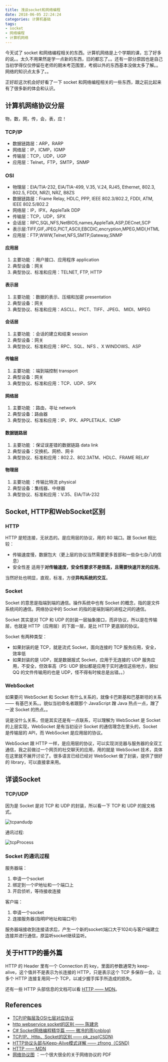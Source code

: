 ```yaml
---
title: 浅谈socket和网络编程
date: 2018-06-05 22:24:24
categories: 计算机基础
tags:
- socket
- 网络编程
- 计算机网络
---
```


今天试了 socket 和网络编程相关的东西。计算机网络是上个学期的课，忘了好多的说。。太久不用果然是学一点新的东西，旧的都忘了。。还有一部分原因也是自己当初学得仅仅停留在老师的期末考范围里，考纲以外的东西基本没做太多了解。。网络的知识点太多了。。

正好趁这次机会好好看了一下 socket 和网络编程相关的一些东西，跟之前比起来有了很多新的体会和认识。


## 计算机网络协议分层
物，数，网，传，会，表，应！

### TCP/IP
- 数据链路层：ARP，RARP
- 网络层：IP，ICMP，IGMP
- 传输层：TCP，UDP，UGP
- 应用层：Telnet，FTP，SMTP，SNMP

### OSI
- 物理层：EIA/TIA-232, EIA/TIA-499, V.35, V.24, RJ45, Ethernet, 802.3, 802.5, FDDI, NRZI, NRZ, B8ZS 
- 数据链路层：Frame Relay, HDLC, PPP, IEEE 802.3/802.2, FDDI, ATM,  IEEE 802.5/802.2 
- 网络层：IP，IPX，AppleTalk DDP 
- 传输层：TCP，UDP，SPX 
- 会话层：RPC,SQL,NFS,NetBIOS,names,AppleTalk,ASP,DECnet,SCP 
- 表示层:TIFF,GIF,JPEG,PICT,ASCII,EBCDIC,encryption,MPEG,MIDI,HTML 
- 应用层：FTP,WWW,Telnet,NFS,SMTP,Gateway,SNMP 

#### 应用层 
1. 主要功能 ：用户接口、应用程序 
application 
2. 典型设备：网关 
3. 典型协议、标准和应用：TELNET, FTP, HTTP 

#### 表示层 
1. 主要功能 ：数据的表示、压缩和加密 
presentation
2. 典型设备：网关 
3. 典型协议、标准和应用：ASCLL、PICT、TIFF、JPEG、 MIDI、MPEG 

#### 会话层 
1. 主要功能 ：会话的建立和结束 
session
2. 典型设备：网关 
3. 典型协议、标准和应用：RPC、SQL、NFS 、X WINDOWS、ASP 

#### 传输层 
1. 主要功能 ：端到端控制 
transport 
2. 典型设备：网关 
3. 典型协议、标准和应用：TCP、UDP、SPX 

#### 网络层 
1. 主要功能 ：路由，寻址 
network
2. 典型设备：路由器 
3. 典型协议、标准和应用：IP、IPX、APPLETALK、ICMP 

#### 数据链路层 
1. 主要功能 ：保证误差错的数据链路 
data link 
2. 典型设备：交换机、网桥、网卡 
3. 典型协议、标准和应用：802.2、802.3ATM、HDLC、FRAME RELAY 

#### 物理层 
1. 主要功能 ：传输比特流 
physical
2. 典型设备：集线器、中继器 
3. 典型协议、标准和应用：V.35、EIA/TIA-232 

## Socket, HTTP和WebSocket区别
### HTTP
HTTP 是短连接，无状态的。是应用层的协议，用的 80 端口。跟 Socket 相比较：
- 传输速度慢，数据包大（更上层的协议当然需要更多首部和一些杂七杂八的信息）
- 安全性差
适用于**对传输速度，安全性要求不是很高，且需要快速开发的应用**。

当然好处也明显，直观，标准，方便**异构系统的交互**。

### Socket
Socket 的意思是指端到端的通信。操作系统中也有 Socket 的概念，指的是文件系统间的通信。网络协议中的 Socket 的指的是端到端的进程之间的通信。

Socket 其实是对 TCP 和 UDP 的封装一层抽象接口，而非协议，所以是在传输层，也就是 HTTP（应用层）的下面一层，是比 HTTP 更底层的协议。

Socket 有两种类型：
- 如果封装的是 TCP，就是流式 Socket，面向连接的 TCP 服务应用，安全，效率低
- 如果封装的是 UDP，就是数据报式 Socket，应用于无连接的 UDP 服务应用，不安全，但效率高（PS: UDP 貌似都是应用于实时通信这些地方，貌似 QQ 的文件传输用的也是 UDP，怪不得有时候总是出错。。）

### WebSocket
如果要问 WebSocket 和 Socket 有什么关系的，就像卡巴斯基和巴基斯坦的关系 —— 有基巴关系。。貌似当初命名者跟那个 JavaScript 蹭 Java 热点一点，蹭了一波 Socket 的热点。。

说是没什么关系，但是其实还是有一点联系，可以理解为 WebSocket 是 Socket 的上层实现，WebSocket 是有当初设计 Socket 的通信理念在里头的，Socket 是传输层的 API，而 WebSocket 是应用层的协议。

WebSocket 跟 HTTP 一样，是应用层的协议，可以实现浏览器与服务器的全双工通信，我之前做过一个网页的社交聊天的应用，用的就是 WebSocket 技术，具体在这里就不展开讨论了。很多语言已经已经对 WebSocket 做了封装，提供了很好的 library，可以直接拿来用。


## 详谈Socket
### TCP/UDP
因为是 Socket 是对 TCP 和 UDP 的封装，所以看一下 TCP 和 UDP 的报文格式。

![tcpandudp](https://i.loli.net/2018/06/05/5b16b06f295d2.jpeg)

通讯过程:

![tcpProcess](https://i.loli.net/2018/06/07/5b18919f2343f.png)


### Socket 的通讯过程
服务器端：

1. 申请一个socket
2. 绑定到一个IP地址和一个端口上
3. 开启侦听，等待接收连接

 客户端：

1. 申请一个socket
2. 连接服务器(指明IP地址和端口号)

服务器端接收到连接请求后，产生一个新的socket(端口大于1024)与客户端建立连接并进行通信，原监听socket继续监听。


## 关于HTTP的番外篇
HTTP 的 Header 里有一个 Connection 的 key，里面的参数通常为 keep-alive，这个值并不是表示为长连接的 HTTP，只是表示这个 TCP 多保存一会，让多个 HTTP 连接复用同一个 TCP，以减少握手挥手所造成的损失。

还有一些 HTTP 头部信息的文档可以看 [HTTP —— MDN](https://developer.mozilla.org/en-US/docs/Web/HTTP/Headers/Connection)。


## References
- [TCP/IP每层及OSI七层对应协议](http://thinking80s.iteye.com/blog/566438)
- [http webservice socket的区别 —— 陈建忠](https://www.cnblogs.com/111testing/p/6581062.html)
- [C# Socket网络编程精华篇 —— 微冷的雨(cnblog)](http://www.cnblogs.com/weilengdeyu/archive/2013/03/08/2949101.html)
- [TCP/IP、Http、Socket的区别 —— pk_zsq(CSDN)](https://blog.csdn.net/Pk_zsq/article/details/6087367)
- [HTTP协议头部与Keep-Alive模式详解 —— zfrong（CSND)](https://blog.csdn.net/zfrong/article/details/6070608)
- [HTTP —— MDN](https://developer.mozilla.org/en-US/docs/Web/HTTP/Headers/Connection)
- [网络协议图](http://www.colasoft.com.cn/download/network-protocol-map-2017.pdf) ：一个很大很全的关于网络协议的 PDF